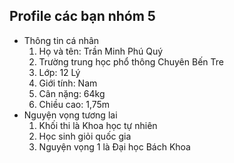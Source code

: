<h2>Profile các bạn nhóm 5</h2>
<ul>
<li> Thông tin cá nhân
    <ol>
    <li>Họ và tên: Trần Minh Phú Quý</li>
    <li>Trường trung học phổ thông Chuyên Bến Tre</li>
    <li>Lớp: 12 Lý</li>
    <li>Giới tính: Nam</li> 
    <li>Cân nặng: 64kg</li>
    <li>Chiều cao: 1,75m</li>
    </ol>
</li>
<li> Nguyện vọng tương lai 
    <ol>
    <li>Khối thi là Khoa học tự nhiên </li>
    <li>Học sinh giỏi quốc gia</li>
    <li>Nguyện vọng 1 là Đại học Bách Khoa</li>
    </ol>
</li>
